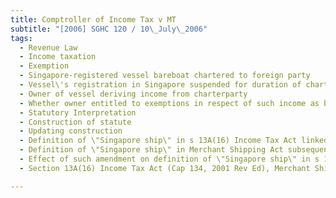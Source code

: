 ```yaml
---
title: Comptroller of Income Tax v MT 
subtitle: "[2006] SGHC 120 / 10\_July\_2006"
tags:
  - Revenue Law
  - Income taxation
  - Exemption
  - Singapore-registered vessel bareboat chartered to foreign party
  - Vessel\'s registration in Singapore suspended for duration of charter
  - Owner of vessel deriving income from charterparty
  - Whether owner entitled to exemptions in respect of such income as being derived from operation of \"Singapore ship\" under s 13A(16) Income Tax Act
  - Statutory Interpretation
  - Construction of statute
  - Updating construction
  - Definition of \"Singapore ship\" in s 13A(16) Income Tax Act linked to definition of same term in Merchant Shipping Act
  - Definition of \"Singapore ship\" in Merchant Shipping Act subsequently amended
  - Effect of such amendment on definition of \"Singapore ship\" in s 13A(16) Income Tax Act
  - Section 13A(16) Income Tax Act (Cap 134, 2001 Rev Ed), Merchant Shipping Act (Cap 179, 1996 Rev Ed)

---
```


